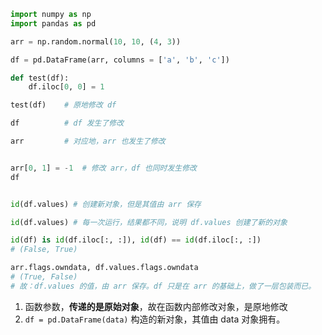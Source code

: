 <!--
 * @Author       : Tianzw
 * @Date         : 2021-03-26 12:12:17
 * @LastEditors  : Please set LastEditors
 * @LastEditTime : 2021-03-26 12:32:12
 * @FilePath     : /my_github/NUMPY/pandas 的复制问题.md
-->
```python
import numpy as np
import pandas as pd

arr = np.random.normal(10, 10, (4, 3))

df = pd.DataFrame(arr, columns = ['a', 'b', 'c'])

def test(df):
    df.iloc[0, 0] = 1

test(df)    # 原地修改 df

df          # df 发生了修改

arr         # 对应地，arr 也发生了修改


arr[0, 1] = -1  # 修改 arr，df 也同时发生修改
df


id(df.values) # 创建新对象，但是其值由 arr 保存

id(df.values) # 每一次运行，结果都不同，说明 df.values 创建了新的对象

id(df) is id(df.iloc[:, :]), id(df) == id(df.iloc[:, :])
# (False, True)

arr.flags.owndata, df.values.flags.owndata
# (True, False)
# 故：df.values 的值，由 arr 保存。df 只是在 arr 的基础上，做了一层包装而已。
```
1. 函数参数，**传递的是原始对象**，故在函数内部修改对象，是原地修改
2. `df = pd.DataFrame(data)` 构造的新对象，其值由 data 对象拥有。
